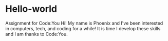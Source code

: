 # Hello-world
Assignment for Code:You
Hi! My name is Phoenix and I've been interested in computers, tech, and coding for a while! It is time I develop these skills and I am thanks to Code:You. 
